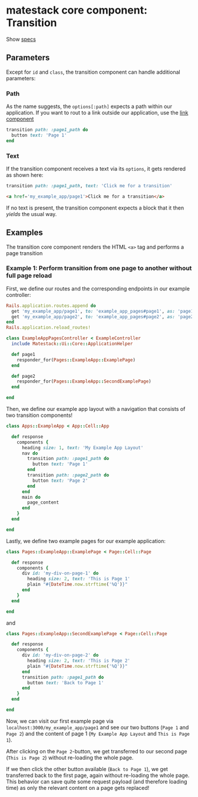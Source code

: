 # matestack core component: Transition

Show [specs](../../spec/usage/components/transition_spec.rb)

## Parameters

Except for `id` and `class`, the transition component can handle additional parameters:

### Path

As the name suggests, the `options[:path]` expects a path within our application. If you want to rout to a link outside our application, use the [link component](../link.md)

```ruby
transition path: :page1_path do
  button text: 'Page 1'
end
```

### Text

If the transition component receives a text via its `options`, it gets rendered as shown here:

```ruby
transition path: :page1_path, text: 'Click me for a transition'
```

```HTML
<a href='my_example_app/page1'>Click me for a transition</a>
```

If no text is present, the transition component expects a block that it then *yields* the usual way.

## Examples

The transition core component renders the HTML `<a>` tag and performs a page transition

### Example 1: Perform transition from one page to another without full page reload

First, we define our routes and the corresponding endpoints in our example controller:

```ruby
Rails.application.routes.append do
  get 'my_example_app/page1', to: 'example_app_pages#page1', as: 'page1'
  get 'my_example_app/page2', to: 'example_app_pages#page2', as: 'page2'
end
Rails.application.reload_routes!
```

```ruby
class ExampleAppPagesController < ExampleController
  include Matestack::Ui::Core::ApplicationHelper

  def page1
    responder_for(Pages::ExampleApp::ExamplePage)
  end

  def page2
    responder_for(Pages::ExampleApp::SecondExamplePage)
  end

end
```

Then, we define our example app layout with a navigation that consists of two transition components!

```ruby
class Apps::ExampleApp < App::Cell::App

  def response
    components {
      heading size: 1, text: 'My Example App Layout'
      nav do
        transition path: :page1_path do
          button text: 'Page 1'
        end
        transition path: :page2_path do
          button text: 'Page 2'
        end
      end
      main do
        page_content
      end
    }
  end

end
```

Lastly, we define two example pages for our example application:

```ruby
class Pages::ExampleApp::ExamplePage < Page::Cell::Page

  def response
    components {
      div id: 'my-div-on-page-1' do
        heading size: 2, text: 'This is Page 1'
        plain "#{DateTime.now.strftime('%Q')}"
      end
    }
  end

end
```

and

```ruby
class Pages::ExampleApp::SecondExamplePage < Page::Cell::Page

  def response
    components {
      div id: 'my-div-on-page-2' do
        heading size: 2, text: 'This is Page 2'
        plain "#{DateTime.now.strftime('%Q')}"
      end
      transition path: :page1_path do
        button text: 'Back to Page 1'
      end
    }
  end

end
```

Now, we can visit our first example page via `localhost:3000/my_example_app/page1` and see our two buttons (`Page 1` and `Page 2`) and the content of page 1 (`My Example App Layout` and `This is Page 1`).

After clicking on the `Page 2`-button, we get transferred to our second page (`This is Page 2`) without re-loading the whole page.

If we then click the other button available (`Back to Page 1`), we get transferred back to the first page, again without re-loading the whole page. This behavior can save quite some request payload (and therefore loading time) as only the relevant content on a page gets replaced!
